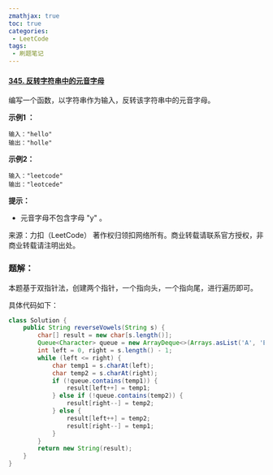 ```yaml
---
zmathjax: true
toc: true
categories:
 - LeetCode
tags:
 - 刷题笔记
---
```


#### [345. 反转字符串中的元音字母](https://leetcode-cn.com/problems/reverse-vowels-of-a-string/)

编写一个函数，以字符串作为输入，反转该字符串中的元音字母。

<!--more-->

**示例1 ：**

```
输入："hello"
输出："holle"
```

**示例2：**

```
输入："leetcode"
输出："leotcede"
```

**提示：**

- 元音字母不包含字母 "y" 。

来源：力扣（LeetCode）
著作权归领扣网络所有。商业转载请联系官方授权，非商业转载请注明出处。

### 题解：

本题基于双指针法，创建两个指针，一个指向头，一个指向尾，进行遍历即可。

具体代码如下：

```java
class Solution {
    public String reverseVowels(String s) {
        char[] result = new char[s.length()];
        Queue<Character> queue = new ArrayDeque<>(Arrays.asList('A', 'E', 'I', 'O', 'U', 'a', 'e', 'i', 'o', 'u'));
        int left = 0, right = s.length() - 1;
        while (left <= right) {
            char temp1 = s.charAt(left);
            char temp2 = s.charAt(right);
            if (!queue.contains(temp1)) {
                result[left++] = temp1;
            } else if (!queue.contains(temp2)) {
                result[right--] = temp2;
            } else {
                result[left++] = temp2;
                result[right--] = temp1;
            }
        }
        return new String(result);
    }
}

```

